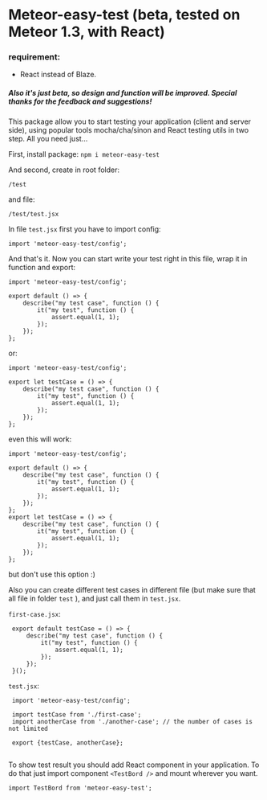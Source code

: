 # Meteor-easy-test (beta, tested on  Meteor 1.3, with React)

### requirement:
- React instead of Blaze.

##### Also it's just beta, so design and function will be improved. Special thanks for the feedback and suggestions!

This package allow you to start testing your application (client and server side), using popular tools mocha/cha/sinon and React testing utils in two step.
All you need just...

First, install package:
`npm i meteor-easy-test`

And second, create in root folder:

```
/test
```

and file:
```
/test/test.jsx
```

In file `test.jsx` first you have to import config:

```
import 'meteor-easy-test/config';
```

And that's it. Now you can start write your test right in this file, wrap it in function and export:
```
import 'meteor-easy-test/config';

export default () => {
    describe("my test case", function () {
        it("my test", function () {
            assert.equal(1, 1);
        });
    });
};
```

or:
```
import 'meteor-easy-test/config';

export let testCase = () => {
    describe("my test case", function () {
        it("my test", function () {
            assert.equal(1, 1);
        });
    });
};
```

even this will work:

```
import 'meteor-easy-test/config';

export default () => {
    describe("my test case", function () {
        it("my test", function () {
            assert.equal(1, 1);
        });
    });
};
export let testCase = () => {
    describe("my test case", function () {
        it("my test", function () {
            assert.equal(1, 1);
        });
    });
};
```
but don't use this option :)


Also you can create different test cases in different file (but make sure that all file in folder `test` ), and just call them in `test.jsx`.
 
`first-case.jsx`:
```
 export default testCase = () => {
     describe("my test case", function () {
         it("my test", function () {
             assert.equal(1, 1);
         });
     });
 }();
```
 
`test.jsx`:
```
 import 'meteor-easy-test/config';
 
 import testCase from './first-case';
 import anotherCase from './another-case'; // the number of cases is not limited
 
 export {testCase, anotherCase};
 
```


To show test result you should add React component in your application. To do that just import component `<TestBord />` and mount wherever you want.
```
import TestBord from 'meteor-easy-test';
```
